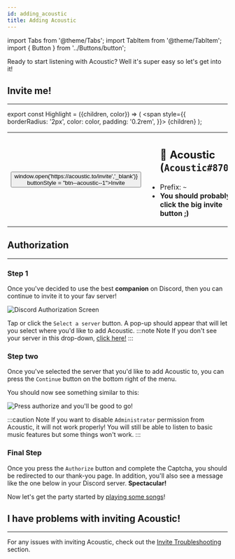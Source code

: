 ```yaml
---
id: adding_acoustic
title: Adding Acoustic
---
```


import Tabs from '@theme/Tabs';
import TabItem from '@theme/TabItem';
import { Button } from '../Buttons/button';

Ready to start listening with Acoustic? Well it's super easy so let's get into it!

## Invite me!
---
export const Highlight = ({children, color}) => (
  <span
    style={{
      borderRadius: '2px',
      color: color,
      padding: '0.2rem',
    }}>
    {children}
  </span>
);

<table>
  <tr>
    <th>
      <Button onClick = {() => window.open('https://acoustic.to/invite','_blank')} buttonStyle = "btn--acoustic--1">Invite  </Button>
    </th>
    <td>
      <ul>
        <h2><Highlight color="#5865F2">👋 Acoustic</Highlight> (<code>Acoustic#8707</code>)</h2>
        <li>Prefix: <code>~</code></li>
        <li><strong>You should probably click the big invite button ;)</strong></li>
      </ul>
    </td>
  </tr>
</table>



## Authorization
---
### Step 1

Once you've decided to use the best **companion** on Discord, then you can continue to invite it to your fav server!

![Discord Authorization Screen](/img/docs/adding/discord-oauth2.png)

Tap or click the `Select a server` button. A pop-up should appear that will let you select where you'd like to add Acoustic.
:::note Note
If you don't see your server in this drop-down, [click here!](/invite_troubleshooting#when-adding-acoustic-i-cant-see-my-server-in-the-list)
:::

### Step two

Once you've selected the server that you'd like to add Acoustic to, you can press the `Continue` button on the bottom right of the menu.

You should now see something similar to this:

![Press authorize and you'll be good to go!](/img/docs/adding/discord-oauth2-part2.png)

:::caution Note
If you want to disable `Administrator` permission from Acoustic, it will not work properly! You will still be able to listen to basic music features but some things won't work.
:::

### Final Step

Once you press the `Authorize` button and complete the Captcha, you should be redirected to our thank-you page. In addition, you'll also see a message like the one below in your Discord server. **Spectacular!**

Now let's get the party started by [playing some songs](/play_song)!

## I have problems with inviting Acoustic!
---
For any issues with inviting Acoustic, check out the [Invite Troubleshooting](/invite_troubleshooting) section.
